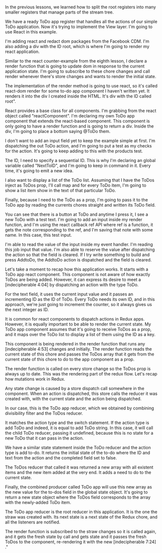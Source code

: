 

In the previous lessons, we learned how to split the root registers into many smaller registers that manage parts of the stream tree.

We have a ready ToDo app register that handles all the actions of our simple ToDo application. Now it's trying to implement the View layer. I'm going to use React in this example.

I'm adding react and redact dom packages from the Facebook CDM. I'm also adding a div with the ID root, which is where I'm going to render my react application.

Similar to the react counter-example from the eighth lesson, I declare a render function that is going to update dom in response to the current application state. I'm going to subscribe to these chore changes and call render whenever there's store changes and wants to render the initial state.

The implementation of the render method is going to use react, so it's called react-dom render for some to-do app component I haven't written yet. It renders it into the div I created inside the HTML. It's div with the ID called root".

React provides a base class for all components. I'm grabbing from the react object called "reactComponent". I'm declaring my own ToDo app component that extends the react-based component. This component is only going to have a render function and is going to return a div. Inside the div, I'm going to place a bottom saying @ToDo them.

I don't want to add an input field yet to keep the example simple at first. I'm dispatching the out ToDo action, and I'm going to put a test as my checks for the action. It's going to keep adding to this with the products test.

The ID, I need to specify a sequential ID. This is why I'm declaring an global variable called "NextToID", and I'm going to keep in command in it. Every time, it's going to emit a new idea.

I also want to display a list of the ToDo list. Assuming that I have the ToDos inject as ToDos prop, I'll call map and for every ToDo item, I'm going to show a list item show in the text of that particular ToDo.

Finally, because I need to the ToDo as a prop, I'm going to pass it to the ToDo app by reading the currents chores straight and written its ToDo field.

You can see that there is a button at ToDo and anytime I press it, I see a new ToDo with a test text. I'm going to add an input inside my render function, and I'm using the react callback ref API where ref is a function, it gets the note corresponding to the ref, and I'm saving that note with some name. In this case, this test input.

I'm able to read the value of the input inside my event handler. I'm reading this job input that value. I'm also able to reserve the value after dispatching the action so that the field is cleared. If I try write something to build and press AddtoDo, the AddtoDo action is dispatched and the field is cleared.

Let's take a moment to recap how this application works. It starts with a ToDo app react component. This component is not aware of how exactly ToDos are being added. However, it can express its desire to meet a [indecipherable 4:04] by dispatching an action with the type ToDo.

For the text field, it uses the current input value and it passes an incrementing ID as the ID of ToDo. Every ToDo needs its own ID, and in this approach, we're just going to increment the counter, so it always gives us the next integer as ID.

It is common for react components to dispatch actions in Redux apps. However, it is equally important to be able to render the current state. My ToDo app component assumes that it's going to receive ToDos as a prop, and it maps over the ToDo list to display a list of them using the ID as a key.

This component is being rendered in the render function that runs any [indecipherable 4:53] changes and initially. The render function reads the current state of this chore and passes the ToDos array that it gets from the current state of this chore to do to the app component as a prop.

The render function is called on every store change so the ToDos prop is always up to date. This was the rendering part of the redux flow. Let's recap how mutations work in Redux.

Any state change is caused by a store dispatch call somewhere in the component. When an action is dispatched, this store calls the reducer it was created with, with the current state and the action being dispatched.

In our case, this is the ToDo app reducer, which we obtained by combining divisibility filter and the ToDos reducer.

It matches the action type and the switch statement. If the action type is add ToDo and indeed, it is equal to add ToDo string. In this case, it will call the child ToDo reducer, passing it undefined, because this is no state for a new ToDo that it can pass in the action.

We have a similar state statement inside the ToDo reducer and the action type is add to-do. It returns the initial state of the to-do where the ID and text from the action and the completed field set to false.

The ToDos reducer that called it was returned a new array with all existent items and the new item added at the very end. It adds a need to do to the current state.

Finally, the combined producer called ToDo app will use this new array as the new value for the to-dos field in the global state object. It's going to return a new state object where the ToDos field corresponds to the array with the newly-added ToDo item.

The ToDo app reducer is the root reducer in this application. It is the one the straw was created with. Its next state is a next state of the Redux chore, and all the listeners are notified.

The render function is subscribed to the straw changes so it is called again, and it gets the fresh state by call and gets state and it passes the fresh ToDos to the component, re-rendering it with the new [indecipherable 7:24] ."